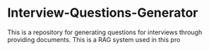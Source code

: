 # Interview-Questions-Generator
This is a repository for generating questions for interviews through providing documents. This is a RAG system used in this pro
